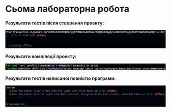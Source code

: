 # Сьома лабораторна робота

**Результати тестів після створення проекту:**

<p>
  <img src="./img/result1.png">
</p>

**Результати компіляції проекту:**

<p>
  <img src="./img/result2.png">
</p>

**Результати тестів написаної повністю програми:**

<p>
  <img src="./img/result3.png">
</p>
